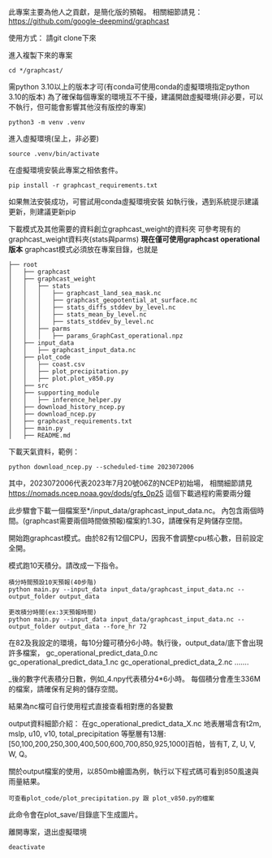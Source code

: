 此專案主要為他人之貢獻，是簡化版的預報。
相關細節請見：https://github.com/google-deepmind/graphcast

使用方式：
請git clone下來

進入複製下來的專案
``` 
cd */graphcast/
```
需python 3.10以上的版本才可(有conda可使用conda的虛擬環境指定python 3.10的版本)
為了確保每個專案的環境互不干擾，建議開啟虛擬環境(非必要，可以不執行，但可能會影響其他沒有版控的專案)
```
python3 -m venv .venv
```

進入虛擬環境(呈上，非必要)
```
source .venv/bin/activate
```

在虛擬環境安裝此專案之相依套件。
```
pip install -r graphcast_requirements.txt
```
如果無法安裝成功，可嘗試用conda虛擬環境安裝
如執行後，遇到系統提示建議更新，則建議更新pip

下載模式及其他需要的資料創立graphcast_weight的資料夾
可參考現有的graphcast_weight資料夾(stats與parms)
**現在僅可使用graphcast operational版本**
graphcast模式必須放在專案目錄，也就是
```
├── root
│   ├── graphcast
│   ├── graphcast_weight
│   │   ├── stats
│   │   │   ├── graphcast_land_sea_mask.nc
│   │   │   ├── graphcast_geopotential_at_surface.nc
│   │   │   ├── stats_diffs_stddev_by_level.nc
│   │   │   ├── stats_mean_by_level.nc
│   │   │   ├── stats_stddev_by_level.nc
│   │   ├── parms
│   │   │   ├── params_GraphCast_operational.npz
│   ├── input_data
│   │   ├── graphcast_input_data.nc
│   ├── plot_code
│   │   ├── coast.csv
│   │   ├── plot_precipitation.py
│   │   ├── plot.plot_v850.py
│   ├── src
│   ├── supporting_module
│   │   ├── inference_helper.py
│   ├── download_history_ncep.py
│   ├── download_ncep.py
│   ├── graphcast_requirements.txt
│   ├── main.py
│   ├── README.md
```

下載天氣資料，範例：
```
python download_ncep.py --scheduled-time 2023072006
```
其中，2023072006代表2023年7月20號06Z的NCEP初始場，
相關細節請見 https://nomads.ncep.noaa.gov/dods/gfs_0p25
這個下載過程約需要兩分鐘

此步驟會下載一個檔案至*/input_data/graphcast_input_data.nc。
內包含兩個時間。(graphcast需要兩個時間做預報)檔案約1.3G，請確保有足夠儲存空間。

開始跑graphcast模式。由於82有12個CPU，因我不會調整cpu核心數，目前設定全開。

模式跑10天積分。請改成一下指令。
```
積分時間預設10天預報(40步階)
python main.py --input_data input_data/graphcast_input_data.nc --output_folder output_data

更改積分時間(ex:3天預報時間)
python main.py --input_data input_data/graphcast_input_data.nc --output_folder output_data --fore_hr 72
```

在82及我設定的環境，每10分鐘可積分6小時。執行後，output_data/底下會出現許多檔案，
gc_operational_predict_data_0.nc
gc_operational_predict_data_1.nc
gc_operational_predict_data_2.nc .......


_後的數字代表積分日數，例如_4.npy代表積分4*6小時。
每個積分會產生336M的檔案，請確保有足夠的儲存空間。

結果為nc檔可自行使用程式直接查看相對應的各變數

output資料細節介紹：
在gc_operational_predict_data_X.nc
地表層場含有t2m, mslp, u10, v10, total_precipitation
等壓層有13層:[50,100,200,250,300,400,500,600,700,850,925,1000]百帕，皆有T, Z, U, V, W, Q。

關於output檔案的使用，以850mb繪圖為例，執行以下程式碼可看到850風速與雨量結果。
```
可查看plot_code/plot_precipitation.py 跟 plot_v850.py的檔案
```

此命令會在plot_save/目錄底下生成圖片。

離開專案，退出虛擬環境
```
deactivate
```


